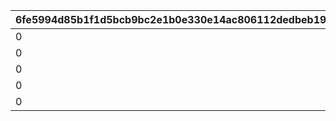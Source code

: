 |6fe5994d85b1f1d5bcb9bc2e1b0e330e14ac806112dedbeb19963a8647870c99|d784665fa4df037ea6a782247e818ea4b71b64aeb14d2663f1228a3b0d8ab7b4|428146a4a0e64a3b30e0858282d423d5fb7ddc3b0fcc27b5e0e913b9b8a341f0|ce501c43a3b68386a854452ae1e6bd3cb5d5cccdcdf69fd15a62de41ef39f760|cfcb708129c338361885352f49a670caabc4f7579715ed3bfd9ef3958d066246|3c292a2938a22da423405953b55f69ef35953ba8275d7c4d6093fa334eed6011|
| --- | --- | --- | --- | --- | --- |
|0|1|1000|500|2500|5000|
|0|8000|0|0|0|0|
|0|8010|1000|500|10000|30000|
|0|8020|1000|500|10000|40000|
|0|8030|1000|500|10000|20000|